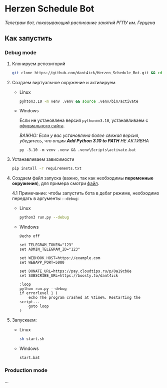 # Herzen Schedule Bot
_Телеграм бот, показывающий расписание занятий РГПУ им. Герцена_

## Как запустить

### Debug mode

1. Клонируем репозиторий
    ```sh
    git clone https://github.com/dant4ick/Herzen_Schedule_Bot.git && cd Herzen_Schedule_Bot/
    ```

2. Создаем виртуальное окружение и активируем
    - Linux
        ```sh
        pyhton3.10 -m venv .venv && source .venv/bin/activate
        ```
    - Windows
    
        Если не установлена версия `python==3.10`, устанавливаем с [официального сайта](https://www.python.org/downloads/).

        _ВАЖНО: Если у вас установлена более свежая версия, убедитесь, что опция __Add Python 3.10 to PATH__ НЕ АКТИВНА_

        ```batch
        py -3.10 -m venv .venv && .venv\Scripts\activate.bat
        ```

3. Устанавливаем зависимости
    ```sh
    pip install -r requirements.txt
    ```

4. Создаем файл запуска (важно, так как необходимы __переменные окружения__), для примера смотри [файл](start_example.sh).
    
    4.1 Примечание: чтобы запустить бота в дебаг режиме, необходимо передать в аргументы `--debug`:
    - Linux
        ```sh
        python3 run.py --debug
        ```
    - Windows
        ```batch
        @echo off

        set TELEGRAM_TOKEN="123"
        set ADMIN_TELEGRAM_ID="123"

        set WEBHOOK_HOST=https://example.com
        set WEBAPP_PORT=5000

        set DONATE_URL=https://pay.cloudtips.ru/p/0a19cb8e
        set SUBSCRIBE_URL=https://boosty.to/dant4ick

        :loop
        python run.py --debug
        if errorlevel 1 (
            echo The program crashed at %time%. Restarting the script...
            goto loop
        )
        ```

5. Запускаем:
    - Linux
        ```sh
        sh start.sh
        ```
    - Windows
        ```batch
        start.bat
        ```

### Production mode

...